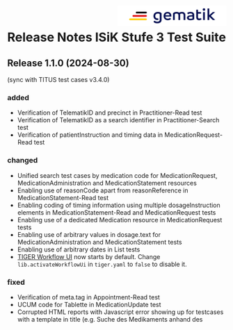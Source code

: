 <img align="right" width="250" height="47" src="imgs/gematik_logo.png"/> <br/>

# Release Notes ISiK Stufe 3 Test Suite

## Release 1.1.0 (2024-08-30)

(sync with TITUS test cases v3.4.0)

### added
- Verification of TelematikID and precinct in Practitioner-Read test
- Verification of TelematikID as a search identifier in Practitioner-Search test
- Verification of patientInstruction and timing data in MedicationRequest-Read test

### changed
- Unified search test cases by medication code for MedicationRequest, MedicationAdministration and MedicationStatement resources
- Enabling use of reasonCode apart from reasonReference in MedicationStatement-Read test
- Enabling coding of timing information using multiple dosageInstruction elements in MedicationStatement-Read and MedicationRequest tests
- Enabling use of a dedicated Medication resource in MedicationRequest tests
- Enabling use of arbitrary values in dosage.text for MedicationAdministration and MedicationStatement tests
- Enabling use of arbitrary dates in List tests
- [TIGER Workflow UI](https://gematik.github.io/app-Tiger/Tiger-User-Manual.html#_workflow_ui) now starts by default. Change `lib.activateWorkflowUi` in `tiger.yaml` to `false` to disable it. 

### fixed
- Verification of meta.tag in Appointment-Read test
- UCUM code for Tablette in MedicationUpdate test
- Corrupted HTML reports with Javascript error showing up for testcases with a template in title (e.g. Suche des Medikaments anhand des <title>)

## Release 1.0.0 (2024-07-17)

- initial implementation
